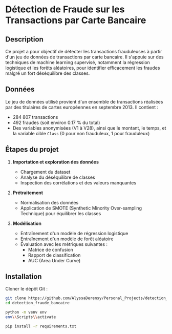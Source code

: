 # Détection de Fraude sur les Transactions par Carte Bancaire

## Description

Ce projet a pour objectif de détecter les transactions frauduleuses à partir d'un jeu de données de transactions par carte bancaire. Il s'appuie sur des techniques de machine learning supervisé, notamment la régression logistique et les forêts aléatoires, pour identifier efficacement les fraudes malgré un fort déséquilibre des classes.

## Données

Le jeu de données utilisé provient d'un ensemble de transactions réalisées par des titulaires de cartes européennes en septembre 2013. Il contient :

- 284 807 transactions
- 492 fraudes (soit environ 0.17 % du total)
- Des variables anonymisées (V1 à V28), ainsi que le montant, le temps, et la variable cible `Class` (0 pour non frauduleux, 1 pour frauduleux)

## Étapes du projet

1. **Importation et exploration des données**
   - Chargement du dataset
   - Analyse du déséquilibre de classes
   - Inspection des corrélations et des valeurs manquantes

2. **Prétraitement**
   - Normalisation des données
   - Application de SMOTE (Synthetic Minority Over-sampling Technique) pour équilibrer les classes

3. **Modélisation**
   - Entraînement d'un modèle de régression logistique
   - Entraînement d'un modèle de forêt aléatoire
   - Évaluation avec les métriques suivantes :
     - Matrice de confusion
     - Rapport de classification
     - AUC (Area Under Curve)

## Installation

Cloner le dépôt Git :

```bash
git clone https://github.com/AlyssaDerensy/Personal_Projects/detection_fraude_bancaire
cd detection_fraude_bancaire

python -m venv env
env\\Scripts\\activate

pip install -r requirements.txt

